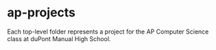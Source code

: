 ap-projects
===========

Each top-level folder represents a project for the AP Computer Science
class at duPont Manual High School.


